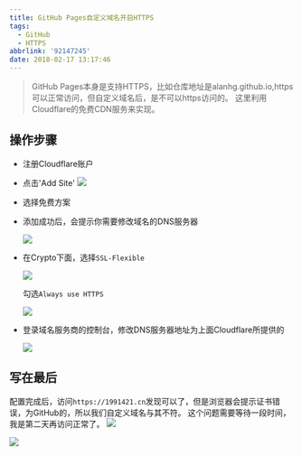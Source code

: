 ```yaml
---
title: GitHub Pages自定义域名开启HTTPS
tags:
  - GitHub
  - HTTPS
abbrlink: '92147245'
date: 2018-02-17 13:17:46
---
```

> GitHub Pages本身是支持HTTPS，比如仓库地址是alanhg.github.io,https可以正常访问，但自定义域名后，是不可以https访问的。
这里利用Cloudflare的免费CDN服务来实现。
## 操作步骤
+ 注册Cloudflare账户
+ 点击'Add Site'
    ![](//static.1991421.cn/blog/2018-02-17-052245.png)
    
+ 选择免费方案
+ 添加成功后，会提示你需要修改域名的DNS服务器
  
  ![](//static.1991421.cn/blog/2018-02-17-052831.png)

+ 在Crypto下面，选择`SSL-Flexible`

    ![](//static.1991421.cn/blog/2018-02-17-053052.png)

    勾选`Always use HTTPS`

    ![](//static.1991421.cn/blog/2018-02-17-053203.png)

+ 登录域名服务商的控制台，修改DNS服务器地址为上面Cloudflare所提供的

    ![](//static.1991421.cn/blog/2018-02-17-053427.png)

## 写在最后
配置完成后，访问`https://1991421.cn`发现可以了，但是浏览器会提示证书错误，为GitHub的，所以我们自定义域名与其不符。
这个问题需要等待一段时间，我是第二天再访问正常了。
![](//static.1991421.cn/blog/2018-02-17-055144.png)

![](//static.1991421.cn/blog/2018-02-17-055008.png)
